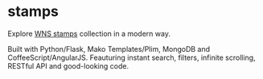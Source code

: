 # stamps

Explore [WNS stamps](http://wnsstamps.post/) collection in a modern way.

Built with Python/Flask, Mako Templates/Plim, MongoDB and CoffeeScript/AngularJS.
Feauturing instant search, filters, infinite scrolling, RESTful API and good-looking code.
